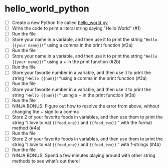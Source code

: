 # hello_world_python


- [ ] Create a new Python file called [hello_world.py](hello_world.py)
- [ ] Write the code to print a literal string saying "Hello World" (#1)
- [ ] Run the file
- [ ] Store your name in a variable, and then use it to print the string `“Hello {{your name}}!”` using a comma in the print function (#2a)
- [ ] Run the file
- [ ] Store your name in a variable, and then use it to print the string `“Hello {{your name}}!”` using a + in the print function (#2b)
- [ ] Run the file
- [ ] Store your favorite number in a variable, and then use it to print the string `“Hello {{num}}!”`using a comma in the print function (#3a)
- [ ] Run the file
- [ ] Store your favorite number in a variable, and then use it to print the string `“Hello {{num}}!”` using a + in the print function (#3b)
- [ ] Run the file
- [ ] NINJA BONUS: Figure out how to resolve the error from above, without changing the + sign to a comma
- [ ] Store 2 of your favorite foods in variables, and then use them to print the string “I love to eat `{{food_one}}` and `{{food_two}}`.” with the format method (#4a)
- [ ] Run the file
- [ ] Store 2 of your favorite foods in variables, and then use them to print the string “I love to eat `{{food_one}}` and `{{food_two}}`.” with f-strings (#4b)
- [ ] Run the file
- [ ] NINJA BONUS: Spend a few minutes playing around with other string methods to see what’s out there!